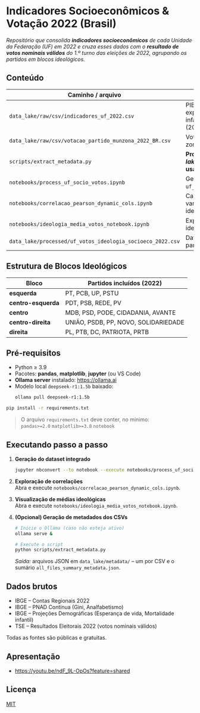 # Indicadores Socioeconômicos & Votação 2022 (Brasil)

_Repositório que consolida **indicadores socioeconômicos** de cada Unidade da Federação (UF) em 2022 e cruza esses dados com o **resultado de votos nominais válidos** do 1.º turno das eleições de 2022, agrupando os partidos em blocos ideológicos._

## Conteúdo

| Caminho / arquivo | Descrição |
| ----------------- | --------- |
| `data_lake/raw/csv/indicadores_uf_2022.csv` | PIB, PIB per capita, IDH, Gini, expectativa de vida, mortalidade infantil, analfabetismo e IPCA por UF (2022). |
| `data_lake/raw/csv/votacao_partido_munzona_2022_BR.csv` | Votos nominais válidos por partido, zona e município (TSE). |
| `scripts/extract_metadata.py` | **Processa todos os CSVs do _data-lake/raw_ e gera metadados em JSON usando um modelo local via Ollama.** |
| `notebooks/process_uf_socio_votos.ipynb` | Gera o dataset integrado `uf_votos_ideologia_socioeco_2022.csv`. |
| `notebooks/correlacao_pearson_dynamic_cols.ipynb` | Calcula correlações de Pearson entre variáveis socioeconômicas e blocos ideológicos. |
| `notebooks/ideologia_media_votos_notebook.ipynb` | Explora a média de votos por bloco ideológico e cria gráficos. |
| `data_lake/processed/uf_votos_ideologia_socioeco_2022.csv` | Dataset final (27 × N colunas) pronto para análise. |

## Estrutura de Blocos Ideológicos

| Bloco | Partidos incluídos (2022) |
| ----- | ------------------------- |
| **esquerda** | PT, PCB, UP, PSTU |
| **centro-esquerda** | PDT, PSB, REDE, PV |
| **centro** | MDB, PSD, PODE, CIDADANIA, AVANTE |
| **centro-direita** | UNIÃO, PSDB, PP, NOVO, SOLIDARIEDADE |
| **direita** | PL, PTB, DC, PATRIOTA, PRTB |

## Pré-requisitos

* Python ≥ 3.9  
* Pacotes: **pandas**, **matplotlib**, **jupyter** (ou VS Code)  
* **Ollama server** instalado: <https://ollama.ai>  
* Modelo local `deepseek-r1:1.5b` baixado:  
  ```bash
  ollama pull deepseek-r1:1.5b
  ```

```bash
pip install -r requirements.txt
```

> O arquivo `requirements.txt` deve conter, no mínimo:  
> `pandas>=2.0`   `matplotlib>=3.8`   `notebook`

## Executando passo a passo

1. **Geração do dataset integrado**  
   ```bash
   jupyter nbconvert --to notebook --execute notebooks/process_uf_socio_votos.ipynb
   ```

2. **Exploração de correlações**  
   Abra e execute `notebooks/correlacao_pearson_dynamic_cols.ipynb`.

3. **Visualização de médias ideológicas**  
   Abra e execute `notebooks/ideologia_media_votos_notebook.ipynb`.

4. **(Opcional) Geração de metadados dos CSVs**  
   ```bash
   # Inicie o Ollama (caso não esteja ativo)
   ollama serve &

   # Execute o script
   python scripts/extract_metadata.py
   ```
   *Saída:* arquivos JSON em `data_lake/metadata/` – um por CSV e o sumário `all_files_summary_metadata.json`.

## Dados brutos

* IBGE – Contas Regionais 2022  
* IBGE – PNAD Contínua (Gini, Analfabetismo)  
* IBGE – Projeções Demográficas (Esperança de vida, Mortalidade infantil)  
* TSE – Resultados Eleitorais 2022 (votos nominais válidos)  

Todas as fontes são públicas e gratuitas.


## Apresentação

* https://youtu.be/ndF_9L-OpOs?feature=shared

## Licença

[MIT](LICENSE)
